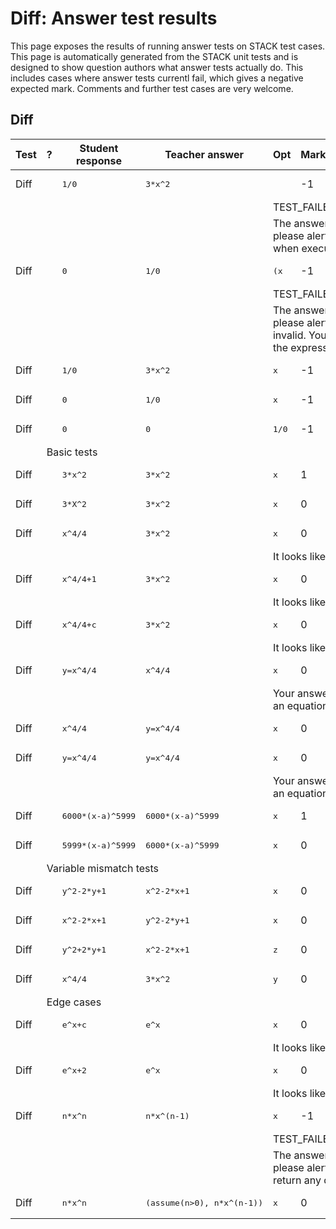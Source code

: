 # Diff: Answer test results

This page exposes the results of running answer tests on STACK test cases.  This page is automatically generated from the STACK unit tests and is designed to show question authors what answer tests actually do.  This includes cases where answer tests currentl fail, which gives a negative expected mark.  Comments and further test cases are very welcome.



<h2>Diff</h2><div class="no-overflow"><table class="flexible table table-striped table-hover generaltable generalbox stacktestsuite"><thead><tr><th class="header c0" scope="col">Test<div class="commands"></div></th><th class="header c1" scope="col">?<div class="commands"></div></th><th class="header c2" scope="col">Student response<div class="commands"></div></th><th class="header c3" scope="col">Teacher answer<div class="commands"></div></th><th class="header c4" scope="col">Opt<div class="commands"></div></th><th class="header c5" scope="col">Mark<div class="commands"></div></th><th class="header c6" scope="col">Answer note<div class="commands"></div></th>
</tr></thead><tbody>
<tr class="expectedfail">
  <td class="cell c0">Diff</td>
  <td class="cell c1"><span style="color:orange;"><i class="fa fa-adjust"></i></span></td>
  <td class="cell c2"><pre>1/0</pre></td>
  <td class="cell c3"><pre>3*x^2</pre></td>
  <td class="cell c4"></td>
  <td class="cell c5">-1</td>
  <td class="cell c6">STACKERROR_OPTION.</td>
</tr>
<tr class="expectedfail">
  <td class="cell c0"><td colspan="2"></td></td>
  <td class="cell c1"><td colspan="4">TEST_FAILED</td></td>
</tr>
<tr class="expectedfail">
  <td class="cell c0"><td colspan="2"></td></td>
  <td class="cell c1"><td colspan="4">The answer test failed to execute correctly: please alert your teacher. Missing option when executing the test. </td></td>
</tr>
<tr class="expectedfail">
  <td class="cell c0">Diff</td>
  <td class="cell c1"><span style="color:orange;"><i class="fa fa-adjust"></i></span></td>
  <td class="cell c2"><pre>0</pre></td>
  <td class="cell c3"><pre>1/0</pre></td>
  <td class="cell c4"><pre>(x</pre></td>
  <td class="cell c5">-1</td>
  <td class="cell c6">STACKERROR_OPTION.</td>
</tr>
<tr class="expectedfail">
  <td class="cell c0"><td colspan="2"></td></td>
  <td class="cell c1"><td colspan="4">TEST_FAILED</td></td>
</tr>
<tr class="expectedfail">
  <td class="cell c0"><td colspan="2"></td></td>
  <td class="cell c1"><td colspan="4">The answer test failed to execute correctly: please alert your teacher. Option field is invalid. You have a missing right bracket <span class="stacksyntaxexample">)</span> in the expression: <span class="stacksyntaxexample">(x</span>.</td></td>
</tr>
<tr class="expectedfail">
  <td class="cell c0">Diff</td>
  <td class="cell c1"><span style="color:orange;"><i class="fa fa-adjust"></i></span></td>
  <td class="cell c2"><pre>1/0</pre></td>
  <td class="cell c3"><pre>3*x^2</pre></td>
  <td class="cell c4"><pre>x</pre></td>
  <td class="cell c5">-1</td>
  <td class="cell c6">ATDiff_STACKERROR_SAns.</td>
</tr>
<tr class="expectedfail">
  <td class="cell c0">Diff</td>
  <td class="cell c1"><span style="color:orange;"><i class="fa fa-adjust"></i></span></td>
  <td class="cell c2"><pre>0</pre></td>
  <td class="cell c3"><pre>1/0</pre></td>
  <td class="cell c4"><pre>x</pre></td>
  <td class="cell c5">-1</td>
  <td class="cell c6">ATDiff_STACKERROR_TAns.</td>
</tr>
<tr class="expectedfail">
  <td class="cell c0">Diff</td>
  <td class="cell c1"><span style="color:orange;"><i class="fa fa-adjust"></i></span></td>
  <td class="cell c2"><pre>0</pre></td>
  <td class="cell c3"><pre>0</pre></td>
  <td class="cell c4"><pre>1/0</pre></td>
  <td class="cell c5">-1</td>
  <td class="cell c6">ATDiff_STACKERROR_Opt.</td>
</tr>
<tr class="notes">
  <td class="cell c0"><td colspan="6">Basic tests</td></td>
</tr>
<tr class="pass">
  <td class="cell c0">Diff</td>
  <td class="cell c1"><span style="color:green;"><i class="fa fa-check"></i></span></td>
  <td class="cell c2"><pre>3*x^2</pre></td>
  <td class="cell c3"><pre>3*x^2</pre></td>
  <td class="cell c4"><pre>x</pre></td>
  <td class="cell c5">1</td>
  <td class="cell c6">ATDiff_true.</td>
</tr>
<tr class="pass">
  <td class="cell c0">Diff</td>
  <td class="cell c1"><span style="color:green;"><i class="fa fa-check"></i></span></td>
  <td class="cell c2"><pre>3*X^2</pre></td>
  <td class="cell c3"><pre>3*x^2</pre></td>
  <td class="cell c4"><pre>x</pre></td>
  <td class="cell c5">0</td>
  <td class="cell c6">ATDiff_var_SB_notSA.</td>
</tr>
<tr class="pass">
  <td class="cell c0">Diff</td>
  <td class="cell c1"><span style="color:green;"><i class="fa fa-check"></i></span></td>
  <td class="cell c2"><pre>x^4/4</pre></td>
  <td class="cell c3"><pre>3*x^2</pre></td>
  <td class="cell c4"><pre>x</pre></td>
  <td class="cell c5">0</td>
  <td class="cell c6">ATDiff_int.</td>
</tr>
<tr class="pass">
  <td class="cell c0"><td colspan="2"></td></td>
  <td class="cell c1"><td colspan="4">It looks like you have integrated instead!</td></td>
</tr>
<tr class="pass">
  <td class="cell c0">Diff</td>
  <td class="cell c1"><span style="color:green;"><i class="fa fa-check"></i></span></td>
  <td class="cell c2"><pre>x^4/4+1</pre></td>
  <td class="cell c3"><pre>3*x^2</pre></td>
  <td class="cell c4"><pre>x</pre></td>
  <td class="cell c5">0</td>
  <td class="cell c6">ATDiff_int.</td>
</tr>
<tr class="pass">
  <td class="cell c0"><td colspan="2"></td></td>
  <td class="cell c1"><td colspan="4">It looks like you have integrated instead!</td></td>
</tr>
<tr class="pass">
  <td class="cell c0">Diff</td>
  <td class="cell c1"><span style="color:green;"><i class="fa fa-check"></i></span></td>
  <td class="cell c2"><pre>x^4/4+c</pre></td>
  <td class="cell c3"><pre>3*x^2</pre></td>
  <td class="cell c4"><pre>x</pre></td>
  <td class="cell c5">0</td>
  <td class="cell c6">ATDiff_int.</td>
</tr>
<tr class="pass">
  <td class="cell c0"><td colspan="2"></td></td>
  <td class="cell c1"><td colspan="4">It looks like you have integrated instead!</td></td>
</tr>
<tr class="pass">
  <td class="cell c0">Diff</td>
  <td class="cell c1"><span style="color:green;"><i class="fa fa-check"></i></span></td>
  <td class="cell c2"><pre>y=x^4/4</pre></td>
  <td class="cell c3"><pre>x^4/4</pre></td>
  <td class="cell c4"><pre>x</pre></td>
  <td class="cell c5">0</td>
  <td class="cell c6">ATDiff_SA_not_expression.</td>
</tr>
<tr class="pass">
  <td class="cell c0"><td colspan="2"></td></td>
  <td class="cell c1"><td colspan="4">Your answer should be an expression, not an equation, inequality, list, set or matrix.</td></td>
</tr>
<tr class="pass">
  <td class="cell c0">Diff</td>
  <td class="cell c1"><span style="color:green;"><i class="fa fa-check"></i></span></td>
  <td class="cell c2"><pre>x^4/4</pre></td>
  <td class="cell c3"><pre>y=x^4/4</pre></td>
  <td class="cell c4"><pre>x</pre></td>
  <td class="cell c5">0</td>
  <td class="cell c6"></td>
</tr>
<tr class="pass">
  <td class="cell c0">Diff</td>
  <td class="cell c1"><span style="color:green;"><i class="fa fa-check"></i></span></td>
  <td class="cell c2"><pre>y=x^4/4</pre></td>
  <td class="cell c3"><pre>y=x^4/4</pre></td>
  <td class="cell c4"><pre>x</pre></td>
  <td class="cell c5">0</td>
  <td class="cell c6">ATDiff_SA_not_expression.</td>
</tr>
<tr class="pass">
  <td class="cell c0"><td colspan="2"></td></td>
  <td class="cell c1"><td colspan="4">Your answer should be an expression, not an equation, inequality, list, set or matrix.</td></td>
</tr>
<tr class="pass">
  <td class="cell c0">Diff</td>
  <td class="cell c1"><span style="color:green;"><i class="fa fa-check"></i></span></td>
  <td class="cell c2"><pre>6000*(x-a)^5999</pre></td>
  <td class="cell c3"><pre>6000*(x-a)^5999</pre></td>
  <td class="cell c4"><pre>x</pre></td>
  <td class="cell c5">1</td>
  <td class="cell c6">ATDiff_true.</td>
</tr>
<tr class="pass">
  <td class="cell c0">Diff</td>
  <td class="cell c1"><span style="color:green;"><i class="fa fa-check"></i></span></td>
  <td class="cell c2"><pre>5999*(x-a)^5999</pre></td>
  <td class="cell c3"><pre>6000*(x-a)^5999</pre></td>
  <td class="cell c4"><pre>x</pre></td>
  <td class="cell c5">0</td>
  <td class="cell c6"></td>
</tr>
<tr class="notes">
  <td class="cell c0"><td colspan="6">Variable mismatch tests</td></td>
</tr>
<tr class="pass">
  <td class="cell c0">Diff</td>
  <td class="cell c1"><span style="color:green;"><i class="fa fa-check"></i></span></td>
  <td class="cell c2"><pre>y^2-2*y+1</pre></td>
  <td class="cell c3"><pre>x^2-2*x+1</pre></td>
  <td class="cell c4"><pre>x</pre></td>
  <td class="cell c5">0</td>
  <td class="cell c6">ATDiff_var_SB_notSA.</td>
</tr>
<tr class="pass">
  <td class="cell c0">Diff</td>
  <td class="cell c1"><span style="color:green;"><i class="fa fa-check"></i></span></td>
  <td class="cell c2"><pre>x^2-2*x+1</pre></td>
  <td class="cell c3"><pre>y^2-2*y+1</pre></td>
  <td class="cell c4"><pre>x</pre></td>
  <td class="cell c5">0</td>
  <td class="cell c6">ATDiff_var_SA_notSB.</td>
</tr>
<tr class="pass">
  <td class="cell c0">Diff</td>
  <td class="cell c1"><span style="color:green;"><i class="fa fa-check"></i></span></td>
  <td class="cell c2"><pre>y^2+2*y+1</pre></td>
  <td class="cell c3"><pre>x^2-2*x+1</pre></td>
  <td class="cell c4"><pre>z</pre></td>
  <td class="cell c5">0</td>
  <td class="cell c6">ATDiff_var_notSASB_SAnceSB.</td>
</tr>
<tr class="pass">
  <td class="cell c0">Diff</td>
  <td class="cell c1"><span style="color:green;"><i class="fa fa-check"></i></span></td>
  <td class="cell c2"><pre>x^4/4</pre></td>
  <td class="cell c3"><pre>3*x^2</pre></td>
  <td class="cell c4"><pre>y</pre></td>
  <td class="cell c5">0</td>
  <td class="cell c6"></td>
</tr>
<tr class="notes">
  <td class="cell c0"><td colspan="6">Edge cases</td></td>
</tr>
<tr class="pass">
  <td class="cell c0">Diff</td>
  <td class="cell c1"><span style="color:green;"><i class="fa fa-check"></i></span></td>
  <td class="cell c2"><pre>e^x+c</pre></td>
  <td class="cell c3"><pre>e^x</pre></td>
  <td class="cell c4"><pre>x</pre></td>
  <td class="cell c5">0</td>
  <td class="cell c6">ATDiff_int.</td>
</tr>
<tr class="pass">
  <td class="cell c0"><td colspan="2"></td></td>
  <td class="cell c1"><td colspan="4">It looks like you have integrated instead!</td></td>
</tr>
<tr class="pass">
  <td class="cell c0">Diff</td>
  <td class="cell c1"><span style="color:green;"><i class="fa fa-check"></i></span></td>
  <td class="cell c2"><pre>e^x+2</pre></td>
  <td class="cell c3"><pre>e^x</pre></td>
  <td class="cell c4"><pre>x</pre></td>
  <td class="cell c5">0</td>
  <td class="cell c6">ATDiff_int.</td>
</tr>
<tr class="pass">
  <td class="cell c0"><td colspan="2"></td></td>
  <td class="cell c1"><td colspan="4">It looks like you have integrated instead!</td></td>
</tr>
<tr class="expectedfail">
  <td class="cell c0">Diff</td>
  <td class="cell c1"><span style="color:orange;"><i class="fa fa-adjust"></i></span></td>
  <td class="cell c2"><pre>n*x^n</pre></td>
  <td class="cell c3"><pre>n*x^(n-1)</pre></td>
  <td class="cell c4"><pre>x</pre></td>
  <td class="cell c5">-1</td>
  <td class="cell c6">ATDiff_STACKERROR_SAns.</td>
</tr>
<tr class="expectedfail">
  <td class="cell c0"><td colspan="2"></td></td>
  <td class="cell c1"><td colspan="4">TEST_FAILED</td></td>
</tr>
<tr class="expectedfail">
  <td class="cell c0"><td colspan="2"></td></td>
  <td class="cell c1"><td colspan="4">The answer test failed to execute correctly: please alert your teacher. CAS failed to return any data due to timeout.</td></td>
</tr>
<tr class="pass">
  <td class="cell c0">Diff</td>
  <td class="cell c1"><span style="color:green;"><i class="fa fa-check"></i></span></td>
  <td class="cell c2"><pre>n*x^n</pre></td>
  <td class="cell c3"><pre>(assume(n&gt;0), n*x^(n-1))</pre></td>
  <td class="cell c4"><pre>x</pre></td>
  <td class="cell c5">0</td>
  <td class="cell c6"></td>
</tr></tbody></table></div>